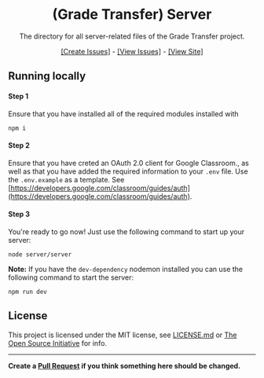 <div align="center">
<h1>(Grade Transfer) Server</h1>
<p>The directory for all server-related files of the Grade Transfer project.</p>
<p><a href="https://github.com/sqwyer/grade-transfer/issues/new">[Create Issues]</a> - <a href="https://github.com/sqwyer/grade-transfer/issues">[View Issues]</a> - <a href="https://east-grade-transfer.herokuapp.com/">[View Site]</a></p>
</div>

## Running locally
#### Step 1
Ensure that you have installed all of the required modules installed with
```
npm i
```

#### Step 2
Ensure that you have creted an OAuth 2.0 client for Google Classroom., as well as that you have added the required information to your `.env` file. Use the `.env.example` as a template. See [https://developers.google.com/classroom/guides/auth](https://developers.google.com/classroom/guides/auth).

#### Step 3
You're ready to go now! Just use the following command to start up your server:
```
node server/server
```

**Note:** If you have the `dev-dependency` nodemon installed you can use the following command to start the server:
```
npm run dev
```

## License
This project is licensed under the MIT license, see [LICENSE.md](https://github.com/grade-transfer/grade-transfer/blob/vanilla/LICENSE.md) or [The Open Source Initiative](https://opensource.org/licenses/MIT) for info.

-------------
**Create a [Pull Request](https://github.com/grade-transfer/grade-transfer/pulls) if you think something here should be changed.**
